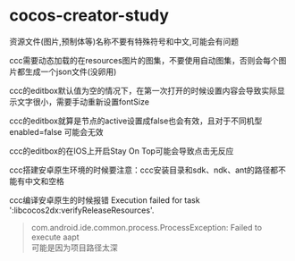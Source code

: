 # cocos-creator-study

资源文件(图片,预制体等)名称不要有特殊符号和中文,可能会有问题

ccc需要动态加载的在resources图片的图集，不要使用自动图集，否则会每个图片都生成一个json文件(没卵用)

ccc的editbox默认值为空的情况下，在第一次打开的时候设置内容会导致实际显示文字很小，需要手动重新设置fontSize

ccc的editbox就算是节点的active设置成false也会有效，且对于不同机型 enabled=false 可能会无效

ccc的editbox的在IOS上开启Stay On Top可能会导致点击无反应

ccc搭建安卓原生环境的时候要注意：ccc安装目录和sdk、ndk、ant的路径都不能有中文和空格

ccc编译安卓原生的时候报错
Execution failed for task ':libcocos2dx:verifyReleaseResources'.
> com.android.ide.common.process.ProcessException: Failed to execute aapt  
可能是因为项目路径太深
